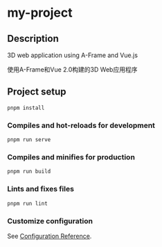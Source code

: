 # my-project

## Description
3D web application using A-Frame and Vue.js

使用A-Frame和Vue 2.0构建的3D Web应用程序

## Project setup
```
pnpm install
```

### Compiles and hot-reloads for development
```
pnpm run serve
```

### Compiles and minifies for production
```
pnpm run build
```

### Lints and fixes files
```
pnpm run lint
```

### Customize configuration
See [Configuration Reference](https://cli.vuejs.org/config/).
